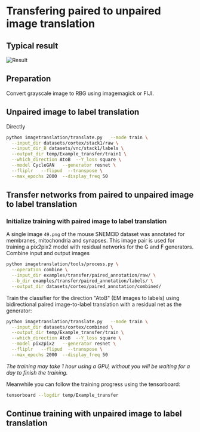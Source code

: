 # Transfering paired to unpaired image translation

## Typical result

![Result](Example_transfer_result.jpg)


## Preparation

Convert grayscale image to RBG using imagemagick or FIJI.

## Unpaired image to label translation

Directly
```bash
python imagetranslation/translate.py   --mode train \
  --input_dir datasets/cortex/stack1/raw \
  --input_dir_B datasets/vnc/stack1/labels \
  --output_dir temp/Example_transfer/train1 \
  --which_direction AtoB  --Y_loss square \
  --model CycleGAN   --generator resnet \
  --fliplr   --flipud  --transpose \
  --max_epochs 2000  --display_freq 50
```


## Transfer networks from paired to unpaired image to label translation

### Initialize training with paired image to label translation

A single image `49.png` of the mouse SNEMI3D dataset was annotated for membranes, mitochondria and synapses.
This image pair is used for training a pix2pix2 model with residual networks for the G and F generators.
Combine input and output images
```bash
python imagetranslation/tools/process.py \
  --operation combine \
  --input_dir examples/transfer/paired_annotation/raw/ \
  --b_dir examples/transfer/paired_annotation/labels/ \
  --output_dir datasets/cortex/paired_annotation/combined/
```

Train the classifier for the direction "AtoB" (EM images to labels) using bidirectional paired image-to-label translation with a residual net as the generator:
```bash
python imagetranslation/translate.py   --mode train \
  --input_dir datasets/cortex/combined \
  --output_dir temp/Example_transfer/train \
  --which_direction AtoB  --Y_loss square \
  --model pix2pix2   --generator resnet \
  --fliplr   --flipud  --transpose \
  --max_epochs 2000  --display_freq 50
```

*The training may take 1 hour using a GPU, without you will be waiting for a day to finish the training.*

Meanwhile you can follow the training progress using the tensorboard:
```bash
tensorboard --logdir temp/Example_transfer
```

## Continue training with unpaired image to label translation


